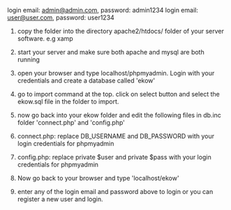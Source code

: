 login email: admin@admin.com, password: admin1234
login email: user@user.com, password: user1234

1. copy the folder into the directory apache2/htdocs/ folder of your server software. e.g xamp
2. start your server and make sure both apache and mysql are both running
3. open your browser and type localhost/phpmyadmin. Login with your credentials and create a database called 'ekow'
4. go to import command at the top. click on select button and select the ekow.sql file in the folder to import.
5. now go back into your ekow folder and edit the following files in db.inc folder 'connect.php' and 'config.php'

6. connect.php:
replace DB_USERNAME and DB_PASSWORD with your login credentials for phpmyadmin

7. config.php:
replace private $user and private $pass with your login credentials for phpmyadmin


8. Now go back to your browser and type 'localhost/ekow'
9. enter any of the login email and password above to login or you can register a new user and login.
